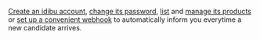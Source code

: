 [Create an idibu account](https://github.com/oneworldmarket/idibu-api/blob/master/webservices/service-management/service-management-webservice.md#creating-an-account), [change its password](https://github.com/oneworldmarket/idibu-api/blob/master/webservices/service-management/service-management-webservice.md#changing-password), [list](https://github.com/oneworldmarket/idibu-api/blob/master/webservices/service-management/service-management-webservice.md#listing-services) and [manage its products](https://github.com/oneworldmarket/idibu-api/blob/master/webservices/service-management/service-management-webservice.md#managing-services) or [set up a convenient webhook](https://github.com/oneworldmarket/idibu-api/blob/master/webservices/service-management/service-management-webservice.md#setting-up-an-aptrack-webhook) to automatically inform you everytime a new candidate arrives.
